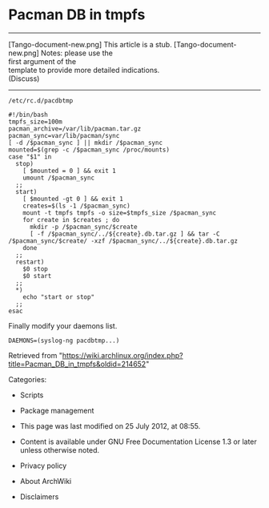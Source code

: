 Pacman DB in tmpfs
==================

  ------------------------ ------------------------ ------------------------
  [Tango-document-new.png] This article is a stub.  [Tango-document-new.png]
                           Notes: please use the    
                           first argument of the    
                           template to provide more 
                           detailed indications.    
                           (Discuss)                
  ------------------------ ------------------------ ------------------------

    /etc/rc.d/pacdbtmp

    #!/bin/bash
    tmpfs_size=100m
    pacman_archive=/var/lib/pacman.tar.gz
    pacman_sync=var/lib/pacman/sync
    [ -d /$pacman_sync ] || mkdir /$pacman_sync
    mounted=$(grep -c /$pacman_sync /proc/mounts)
    case "$1" in
      stop)
        [ $mounted = 0 ] && exit 1
        umount /$pacman_sync
      ;;
      start)
        [ $mounted -gt 0 ] && exit 1
        creates=$(ls -1 /$pacman_sync)
        mount -t tmpfs tmpfs -o size=$tmpfs_size /$pacman_sync
        for create in $creates ; do
          mkdir -p /$pacman_sync/$create
          [ -f /$pacman_sync/../${create}.db.tar.gz ] && tar -C /$pacman_sync/$create/ -xzf /$pacman_sync/../${create}.db.tar.gz
        done
      ;;
      restart)
        $0 stop
        $0 start
      ;;
      *)
        echo "start or stop"
      ;;
    esac

Finally modify your daemons list.

    DAEMONS=(syslog-ng pacdbtmp...)

Retrieved from
"https://wiki.archlinux.org/index.php?title=Pacman_DB_in_tmpfs&oldid=214652"

Categories:

-   Scripts
-   Package management

-   This page was last modified on 25 July 2012, at 08:55.
-   Content is available under GNU Free Documentation License 1.3 or
    later unless otherwise noted.
-   Privacy policy
-   About ArchWiki
-   Disclaimers
